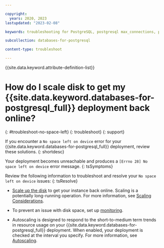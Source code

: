 ```yaml
---

copyright:
  years: 2020, 2023
lastupdated: "2023-02-08"

keywords: troubleshooting for PostgreSQL, postgresql max_connections, postgres max connections, postgresql connection pooling, postgres connection pooling, disk space, scaling considerations

subcollection: databases-for-postgresql

content-type: troubleshoot

---
```

 
 {{site.data.keyword.attribute-definition-list}}

# How do I scale disk to get my {{site.data.keyword.databases-for-postgresql_full}} deployment back online?
{: #troubleshoot-no-space-left}
{: troubleshoot}
{: support}

If you encounter a `No space left on device` error for your {{site.data.keyword.databases-for-postgresql_full}} deployment, review these solutions.
{: shortdesc}

Your deployment becomes unreachable and produces a `[Errno 28] No space left on device` error message.
{: tsSymptoms}

Review the following information to troubleshoot and resolve your `No space left on device` issues:
{: tsResolve}

* [Scale up the disk](/docs/databases-for-postgresql?topic=databases-for-postgresql-resources-scaling&interface=ui) to get your instance back online. 
   Scaling is a potentially long-running operation. For more information, see [Scaling Considerations](/docs/databases-for-postgresql?topic=databases-for-postgresql-resources-scaling&interface=ui#resources-scaling-consider).

* To prevent an issue with disk space, set up [monitoring](/docs/cloud-databases?topic=cloud-databases-monitoring). 
* Autoscaling is designed to respond to the short-to-medium term trends in resource usage on your {{site.data.keyword.databases-for-postgresql_full}} deployment. When enabled, your deployment is checked at the interval you specify. For more information, see [Autoscaling](/docs/databases-for-postgresql?topic=databases-for-postgresql-autoscaling&interface=ui).
